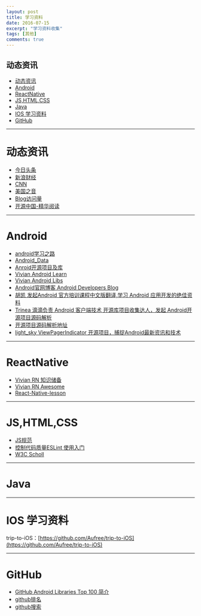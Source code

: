 ```yaml
---
layout: post
title: 学习资料 
date: 2016-07-15
excerpt: "学习资料收集"
tags: [其他]
comments: true
---
```



## 动态资讯

- [动态资讯](#动态资讯)
- [Android](#Android)
- [ReactNative](#ReactNative)
- [JS,HTML,CSS](#JS)
- [Java](#Java)
- [IOS 学习资料](#IOS)
- [GitHub](#GitHub)


---
<h1 id="动态资讯"> 动态资讯 </h1>

- [今日头条](http://toutiao.com/) 
- [新浪财经](http://finance.sina.com.cn/) 
- [CNN](http://edition.cnn.com/) 
- [美国之音](http://www.voa365.com/VOA/1425.html)
- [Blog访问量](https://tongji.cnzz.com/main.php?c=site&a=show)
- [开源中国-精华阅读](http://www.oschina.net/search?q=精华阅读&scope=blog&fromerr=eRzjPp3U)

---
<h1 id="Android"> Android </h1>

- [android学习之路 ](http://stormzhang.com/android/2014/07/07/learn-android-from-rookie/)
- [Android_Data](https://github.com/Freelander/Android_Data)
- [Anroid开源项目及库](https://github.com/Tim9Liu9/TimLiu-Android)
- [Vivian Android Learn](http://vivianking6855.github.io/Android-learn/)
- [Vivian Android Libs](http://vivianking6855.github.io/Android-learn-project-libs/)
- [Android官网博客 Android Developers Blog](http://android-developers.blogspot.com/) 
- [胡凯 发起Android 官方培训课程中文版翻译,学习 Android 应用开发的绝佳资料](http://hukai.me/) 
- [Trinea 滴滴负责 Android 客户端技术 开源库项目收集达人，发起 Android开源项目源码解析](http://www.trinea.cn/)
- [开源项目源码解析地址](http://p.codekk.com)
- [light_sky ViewPagerIndicator 开源项目，捕捉Android最新资讯和技术](http://www.lightskystreet.com/) 


---
<h1 id="ReactNative"> ReactNative </h1>

- [Vivian RN 知识储备](http://vivianking6855.github.io/rn-environment-post/)
- [Vivian RN Awesome](http://vivianking6855.github.io/rn-awesome/)
- [React-Native-lesson](https://github.com/vczero/react-native-lesson)

---
<h1 id="JS"> JS,HTML,CSS </h1>

- [JS规范](https://github.com/airbnb/javascript)
- [控制代码质量ESLint 使用入门](http://www.tuicool.com/articles/7JZZJzn)
- [W3C Scholl](http://www.w3school.com.cn/)

---
<h1 id="Java"> Java </h1>



---
<h1 id="IOS"> IOS 学习资料 </h1>

trip-to-iOS：[https://github.com/Aufree/trip-to-iOS](https://github.com/Aufree/trip-to-iOS)

---
<h1 id="GitHub"> GitHub </h1>

- [GitHub Android Libraries Top 100 简介](https://github.com/Freelander/Android_Data/blob/master/Android-Librarys-Top-100.md)
- [github排名](https://github.com/trending)
- [github搜索](https://github.com/search)
